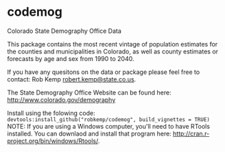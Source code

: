 codemog
=======

Colorado State Demography Office Data

This package contains the most recent vintage of population estimates for the counties and
municipalities in Colorado, as well as county estimates or forecasts by age and sex from 1990 to 2040.

If you have any quesitons on the data or package please feel free to contact: Rob Kemp <robert.kemp@state.co.us>.

The State Demography Office Website can be found here: <http://www.colorado.gov/demography>

Install using the folowing code:
`devtools:install_github("robkemp/codemog", build_vignettes = TRUE)`
NOTE:  If you are using a Windows computer, you'll need to have RTools installed.  You can downlaod and install that program here: <http://cran.r-project.org/bin/windows/Rtools/>.
